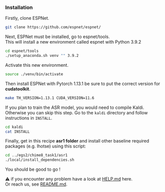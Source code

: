 ### <a id="espnet_installation"> Installation  </a>

Firstly, clone ESPNet. <br/>
```bash
git clone https://github.com/espnet/espnet/
```
Next, ESPNet must be installed, go to espnet/tools. <br />
This will install a new environment called espnet with Python 3.9.2
```bash
cd espnet/tools
./setup_anaconda.sh venv "" 3.9.2
```
Activate this new environment.
```bash
source ./venv/bin/activate
```
Then install ESPNet with Pytorch 1.13.1 be sure to put the correct version for **cudatoolkit**.
```bash
make TH_VERSION=1.13.1 CUDA_VERSION=11.6
```
If you plan to train the ASR model, you would need to compile Kaldi. Otherwise you can
skip this step. Go to the `kaldi` directory and follow instructions in `INSTALL`.
```bash
cd kaldi
cat INSTALL
```
Finally, get in this recipe **asr1 folder** and install other baseline required packages (e.g. lhotse) using this script:
```bash
cd ../egs2/chime8_task1/asr1
./local/install_dependencies.sh
```
You should be good to go !

⚠️ if you encounter any problem have a look at [HELP.md](HELP.md) here. <br>
Or reach us, see [README.md](./README.md).</a>
